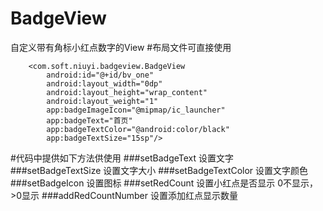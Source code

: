 # BadgeView
自定义带有角标小红点数字的View
#布局文件可直接使用

        <com.soft.niuyi.badgeview.BadgeView
            android:id="@+id/bv_one"
            android:layout_width="0dp"
            android:layout_height="wrap_content"
            android:layout_weight="1"
            app:badgeImageIcon="@mipmap/ic_launcher"
            app:badgeText="首页"
            app:badgeTextColor="@android:color/black"
            app:badgeTextSize="15sp"/>
#代码中提供如下方法供使用
###setBadgeText 设置文字
###setBadgeTextSize 设置文字大小
###setBadgeTextColor 设置文字颜色
###setBadgeIcon 设置图标
###setRedCount 设置小红点是否显示 0不显示，>0显示
###addRedCountNumber 设置添加红点显示数量
